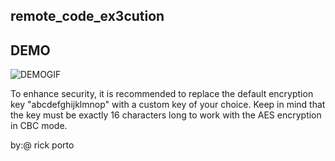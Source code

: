 ## remote_code_ex3cution

## DEMO
![DEMOGIF](https://user-images.githubusercontent.com/118774522/220413885-c2254a98-28e4-4fb3-967b-5b3693019456.gif)

To enhance security, it is recommended to replace the default encryption key "abcdefghijklmnop" with a custom key of your choice. Keep in mind that the key must be exactly 16 characters long to work with the AES encryption in CBC mode. 

by:@ rick porto
